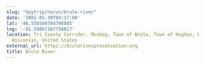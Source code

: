```yaml
---
slug: "daytrip/na/us/brule-river"
date: '2001-01-30T04:37:00'
lat: '46.550580784796885'
lng: '-91.58067367736817'
location: Tri County Corridor, Muskeg, Town of Brule, Town of Hughes, Douglas County,
  Wisconsin, United States
external_url: https://bruleriverpreservation.org
title: Brule River
---
```



